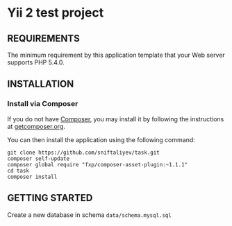 Yii 2 test project
============================

REQUIREMENTS
------------

The minimum requirement by this application template that your Web server supports PHP 5.4.0.


INSTALLATION
------------

### Install via Composer

If you do not have [Composer](http://getcomposer.org/), you may install it by following the instructions
at [getcomposer.org](http://getcomposer.org/doc/00-intro.md#installation-nix).

You can then install the application using the following command:

~~~
git clone https://github.com/sniftaliyev/task.git
composer self-update
composer global require "fxp/composer-asset-plugin:~1.1.1"
cd task
composer install
~~~


GETTING STARTED
---------------

Create a new database in schema `data/schema.mysql.sql`
